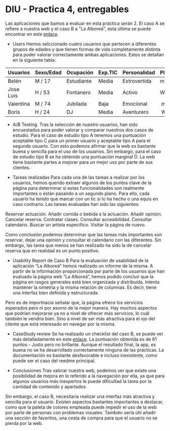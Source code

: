 # DIU - Practica 4, entregables

Las aplicaciones que bamos a evaluar en esta práctica serán 2. El caso A se refiere a nuestra web y el caso B a "La Alboreá", esta última se puede encontrar en este [enlace](https://github.com/Rodrigo23301/DIU-P1/tree/master).

* Users 
Hemos selccionado cuatro usuarios que pertecen a diferentes grupos de edades y que tienen formas de vida completamente distinta para poder valorar correctamente ambas aplicaciones. Estos se detallan en la siguiente tabla:

| Usuarios | Sexo/Edad     | Ocupación   |  Exp.TIC    | Personalidad | Plataforma | TestA/B
| ------------- | -------- | ----------- | ----------- | -----------  | ---------- | ----
| Belén  | M / 17   | Estudiante  | Media       | Extrovertida | móvil       | B 
| Jose Luis  | H / 53   | Fontanero  | Media       | Activo       | Web        | B 
| Valentina | M / 74   | Jubilada   | Baja        | Emocional    | móvil      | A 
| Boris  | H / 24   | DJ  | Media       | Aventurero    | Web        | A 


* A/B Testing. 
Tras la selección de nuestro usuarios, han sido encuestados para poder valorar y comparar nuestros dos casos de estudio. 
Para el caso de estudio tipo A tenemos una puntuación aceptable tipo C para un primer usuario y aceptable tipo A para el segundo usuario. Con esto podemos afirmar que la web es bastante buena y sencilla para el uso de los usuarios.
Sin embargo, para el caso de estudio tipo B se ha obtenido una puntuación marginal D. La web tiene bastante partes a mejorar para un mejor uso por parte de sus clientes. 

* Tareas realizadas 
Para cada una de las tareas a realizar por los usuarios, hemos querido extraer algunos de los puntos clave de la página para determinar si estas funcionalidades son realmente importantes o están pasando a un segundo plano. Para ello, cada usuario ha tenido que marcar con un tic si lo ha hecho o una equis en caso contrario. Las tareas evaluadas han sido las siguientes:

 Reservar actuación.
 Añadir comida o bebida a la actuación.
 Añadir opinión.
 Cancelar reserva.
 Contratar clases.
 Consultar accesibilidad.
 Consultar calendario.
 Buscar un artista específico.
 Visitar la página de nuevo.

Como conclusión podemos determinar que las tareas más importantes son reservar, dejar una opinión y consultar el calendario con las diferentes. Sin embargo, las tarea que menos se han realizado ha sido la de cancelar reserva que en realidad es un punto positivo. 


* Usability Report de Caso B
Para la evaluación de usabilidad de la aplicación “La Alboreá” hemos realizado un informe de la misma. A partir de la información proporcionada por parte de los usuarios que han evaluado la página web “La Alboreá”, hemos podido concluir que la página en rasgos generales está bien organizada y distribuida. Intenta mantener la simetría y la misma relación de columnas. Es decir, tiene una interfaz bien definida y estructurada.


Pero es de importnacia señalar que, la página ofrece los servicios esperados pero ni por asomo de la mejor manera. Hay muchos aspectos que podrían mejorarse ya no a nivel de ofrecer más servicios, lo cuál también le vendría bien. Sino a nivel de ser más atractiva para el ojo del cliente que está interesado en navegar por la misma.


* CaseStudy review
Se ha realizado un checklist del caso B, se puede ver más detalladamente en este [enlace](./UXCaseStudy-review.pdf). La puntuación obtenida es de 61 puntos - Justo pero no brillante. Aunque el resultado final, la app, es buena no se ha desarrollado correctamente ninguna de las prácticas. La documentación es bastante desfavorable e incluso inexistente, como puede ser el caso del reedme principal.

* Conclusiones
Tras valorar nuestra web, podemos ver que existe una posibilidad de mejora en lo referido a la navegación por ella, ya que para algunos usuarios más inexpertos le puede dificultad la tarea por la cantidad de contenido y apartados.

Sin embargo, el caso B, necesitaría realizar una interfaz más atractiva y sencilla para el usuario. Existen aspectos bastantes importantes a destacar, como que la paleta de colores empleada puede impedir el uso de la web por parte de personas con problemas visuales. También sería útil añadir una sección de favoritos, una cesta de compra para que el usuario no se pierda por la web. 
